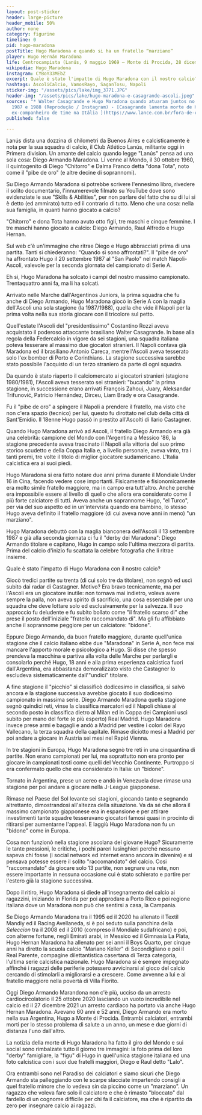 ```yaml
---
layout: post-sticker
header: large-picture
header_mobile: 50%
author: none
category: figurine
timeline: 0
pid: hugo-maradona
postTitle: Hugo Maradona e quando si ha un fratello “marziano”
player: Hugo Hernán Maradona
life: Centrocampista (Lanús, 9 maggio 1969 – Monte di Procida, 28 dicembre 2021)
wikipedia: Hugo_Maradona
instagram: CYBoY33MEbZ
excerpt: Quale è stato l'impatto di Hugo Maradona con il nostro calcio?
hashtags: AscoliCalcio, VamosRayo, SaganTosu, Napoli
sticker-img: "/assets/pics/lake/img_3771.JPG"
header-img: "/assets/pics/lake/hugo-maradona-e-casagrande-ascoli.jpeg"
sources: "* Walter Casagrande e Hugo Maradona quando atuaram juntos no Ascoli entre
  1987 e 1988 (Reprodução / Instagram) - [Casagrande lamenta morte de Hugo Maradona,
  ex-companheiro de time na Itália ](https://www.lance.com.br/fora-de-campo/casagrande-lamenta-morte-de-hugo-maradona-ex-companheiro-de-time-na-italia.html)"
published: false

---
```

Lanús dista una dozzina di chilometri da Buenos Aires e calcisticamente è nota per la sua squadra di calcio, il Club Atlético Lanús, militante oggi in Primera division. Un amante del calcio quando legge &quot;Lanús&quot; pensa ad una sola cosa: Diego Armando Maradona. Lì venne al Mondo, il 30 ottobre 1960, il quintogenito di Diego &quot;Chitorro&quot; e Dalma Franco detta &quot;dona Tota&quot;, noto come il &quot;pibe de oro&quot; (e altre decine di soprannomi).

Su Diego Armando Maradona si potrebbe scrivere l&#39;ennesimo libro, rivedere il solito documentario, l&#39;innumerevole filmato su YouTube dove sono evidenziate le sue &quot;Skills &amp; Abilities&quot;, per non parlare del fatto che su di lui si è detto (ed ammirato) tutto ed il contrario di tutto. Meno che una cosa: nella sua famiglia, in quanti hanno giocato a calcio?

&quot;Chitorro&quot; e dona Tota hanno avuto otto figli, tre maschi e cinque femmine. I tre maschi hanno giocato a calcio: Diego Armando, Raul Alfredo e Hugo Hernan.

Sul web c&#39;è un&#39;immagine che ritrae Diego e Hugo abbracciati prima di una partita. Tanti si chiederanno: &quot;Quando si sono affrontati?&quot;. Il &quot;pibe de oro&quot; ha affrontato Hugo il 20 settembre 1987 al &quot;San Paolo&quot; nel match Napoli-Ascoli, valevole per la seconda giornata del campionato di Serie A.

Eh sì, Hugo Maradona ha solcato i campi del nostro massimo campionato. Trentaquattro anni fa, ma li ha solcati.

Arrivato nelle Marche dall&#39;Argentinos Juniors, la prima squadra che fu anche di Diego Armando, Hugo Maradona giocò in Serie A con la maglia dell&#39;Ascoli una sola stagione (la 1987/1988), quella che vide il Napoli per la prima volta nella sua storia giocare con il tricolore sul petto.

Quell&#39;estate l&#39;Ascoli del &quot;presidentissimo&quot; Costantino Rozzi aveva acquistato il poderoso attaccante brasiliano Walter Casagrande. In base alla regola della Federcalcio in vigore da sei stagioni, una squadra italiana poteva tesserare al massimo due giocatori stranieri. Il Napoli contava già Maradona ed il brasiliano Antonio Careca, mentre l&#39;Ascoli aveva tesserato solo l&#39;ex bomber di Porto e Corinthians. La stagione successiva sarebbe stato possibile l&#39;acquisto di un terzo straniero da parte di ogni squadra.

Da quando è stato riaperto il calciomercato ai giocatori stranieri (stagione 1980/1981), l&#39;Ascoli aveva tesserato sei stranieri: &quot;bucando&quot; la prima stagione, in successione erano arrivati François Zahoui, Juary, Aleksandar Trifunović, Patricio Hernández, Dirceu, Liam Brady e ora Casagrande.

Fu il &quot;pibe de oro&quot; a spingere il Napoli a prendere il fratello, ma visto che non c&#39;era spazio (tecnico) per lui, questo fu dirottato nel club della città di Sant&#39;Emidio. Il 18enne Hugo passò in prestito all&#39;Ascolti di Ilario Castagner.

Quando Hugo Maradona arrivò ad Ascoli, il fratello Diego Armando era già una celebrità: campione del Mondo con l&#39;Argentina a Messico &#39;86, la stagione precedente aveva trascinato il Napoli alla vittoria del suo primo storico scudetto e della Coppa Italia e, a livello personale, aveva vinto, tra i tanti premi, tre volte il titolo di miglior giocatore sudamericano. L&#39;Italia calcistica era ai suoi piedi.

Hugo Maradona si era fatto notare due anni prima durante il Mondiale Under 16 in Cina, facendo vedere cose importanti. Fisicamente e fisionomicamente era molto simile fratello maggiore, ma in campo era tutt&#39;altro. Anche perché era impossibile essere al livello di quello che allora era considerato come il più forte calciatore di tutti. Aveva anche un soprannome Hugo, &quot;el Turco&quot;, per via del suo aspetto ed in un&#39;intervista quando era bambino, lo stesso Hugo aveva definito il fratello maggiore (di cui aveva nove anni in meno) &quot;un marziano&quot;.

Hugo Maradona debuttò con la maglia bianconera dell&#39;Ascoli il 13 settembre 1987 e già alla seconda giornata ci fu il &quot;derby dei Maradona&quot;: Diego Armando titolare e capitano, Hugo in campo solo l&#39;ultima mezzora di partita. Prima del calcio d&#39;inizio fu scattata la celebre fotografia che li ritrae insieme.

Quale è stato l&#39;impatto di Hugo Maradona con il nostro calcio?

Giocò tredici partite su trenta (di cui solo tre da titolare), non segnò ed uscì subito dai radar di Castagner. Motivo? Era bravo tecnicamente, ma per l&#39;Ascoli era un giocatore inutile: non tornava mai indietro, voleva avere sempre la palla, non aveva spirito di sacrificio, una cosa essenziale per una squadra che deve lottare solo ed esclusivamente per la salvezza. Il suo approccio fu deludente e fu subito bollato come &quot;il fratello scarso di&quot; che prese il posto dell&#39;iniziale &quot;fratello raccomandato di&quot;. Ma gli fu affibbiato anche il soprannome peggiore per un calciatore: &quot;bidone&quot;.

Eppure Diego Armando, da buon fratello maggiore, durante quell&#39;unica stagione che il calcio italiano ebbe due &quot;Maradona&quot; in Serie A, non fece mai mancare l&#39;apporto morale e psicologico a Hugo. Si disse che spesso prendeva la macchina e partiva alla volta delle Marche per parlargli e consolarlo perché Hugo, 18 anni e alla prima esperienza calcistica fuori dall&#39;Argentina, era abbastanza demoralizzato visto che Castagner lo escludeva sistematicamente dall&#39;&quot;undici&quot; titolare.

A fine stagione il &quot;picchio&quot; si classificò dodicesimo in classifica, si salvò ancora e la stagione successiva avrebbe giocato il suo dodicesimo campionato in massima serie. Diego Armando Maradona quella stagione segnò quindici reti, vinse la classifica marcatori ed il Napoli chiuse al secondo posto in classifica dietro al Milan ed in Coppa dei Campioni uscì subito per mano del forte (e più esperto) Real Madrid. Hugo Maradona invece prese armi e bagagli e andò a Madrid per vestire i colori del Rayo Vallecano, la terza squadra della capitale. Rimase diciotto mesi a Madrid per poi andare a giocare in Austria sei mesi nel Rapid Vienna.

In tre stagioni in Europa, Hugo Maradona segnò tre reti in una cinquantina di partite. Non erano campionati per lui, ma soprattutto non era pronto per giocare in campionati tosti come quelli del Vecchio Continente. Purtroppo si era confermato quello che era considerato in Italia: un &quot;bidone&quot;.

Tornato in Argentina, prese un aereo e andò in Venezuela dove rimase una stagione per poi andare a giocare nella J-League giapponese.

Rimase nel Paese del Sol levante sei stagioni, giocando tanto e segnando altrettanto, dimostrandosi all&#39;altezza della situazione. Va da sé che allora il massimo campionato giapponese era in espansione e per attirare investimenti tante squadre tesseravano giocatori famosi quasi in procinto di ritirarsi per aumentarne l&#39;appeal. E laggiù Hugo Maradona non fu un &quot;bidone&quot; come in Europa.

Cosa non funzionò nella stagione ascolana del giovane Hugo? Sicuramente le tante pressioni, le critiche, i pochi pareri lusinghieri perché nessuno sapeva chi fosse (i social network ed internet erano ancora in divenire) e si pensava potesse essere il solito &quot;raccomandato&quot; del calcio. Cosi &quot;raccomandato&quot; da giocare solo 13 partite, non segnare una rete, non essere importante in nessuna occasione cui è stato schierato e partire per l&#39;estero già la stagione successiva.

Dopo il ritiro, Hugo Maradona si diede all&#39;insegnamento del calcio ai ragazzini, iniziando in Florida per poi approdare a Porto Rico e poi regione italiana dove un Maradona non può che sentirsi a casa, la Campania.

Se Diego Armando Maradona tra il 1995 ed il 2020 ha allenato il Textil Mandiy ed il Racing Avellaneda, si è poi seduto sulla panchina della _Seleccion_ tra il 2008 ed il 2010 (compreso il Mondiale sudafricano) e poi, con alterne fortune, negli Emirati arabi, in Messico ed il Gimnasia La Plata, Hugo Hernan Maradona ha allenato per sei anni il Boys Quarto, per cinque anni ha diretto la scuola calcio &quot;Mariano Keller&quot; di Secondigliano e poi il Real Parente, compagine dilettantistica casertana di Terza categoria, l&#39;ultima serie calcistica nazionale. Hugo Maradona si è sempre impegnato affinché i ragazzi delle periferie potessero avvicinarsi al gioco del calcio cercando di stimolarli a migliorarsi e a crescere. Come avvenne a lui e al fratello maggiore nella povertà di Villa Fiorito.

Oggi Diego Armando Marandona non c&#39;è più, ucciso da un arresto cardiocircolatorio il 25 ottobre 2020 lasciando un vuoto incredibile nel calcio ed il 27 dicembre 2021 un arresto cardiaco ha portato via anche Hugo Hernan Maradona. Avevano 60 anni e 52 anni, Diego Armando era morto nella sua Argentina, Hugo a Monte di Procida. Entrambi calciatori, entrambi morti per lo stesso problema di salute a un anno, un mese e due giorni di distanza l&#39;uno dall&#39;altro.

La notizia della morte di Hugo Maradona ha fatto il giro del Mondo e sui social sono rimbalzate tutto il giorno tre immagini: la foto prima del loro &quot;derby&quot; famigliare, la &quot;figu&quot; di Hugo in quell&#39;unica stagione italiana ed una foto calcistica con i suoi due fratelli maggiori, Diego e Raul detto &quot;Lalo&quot;.

Ora entrambi sono nel Paradiso dei calciatori e siamo sicuri che Diego Armando sta palleggiando con le scarpe slacciate impartendo consigli a quel fratello minore che lo vedeva sin da piccino come un &quot;marziano&quot;. Un ragazzo che voleva fare solo il calciatore e che è rimasto &quot;bloccato&quot; dal fardello di un cognome difficile per chi fa il calciatore, ma che è ripartito da zero per insegnare calcio ai ragazzi.